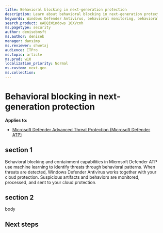 ```yaml
---
title: Behavioral blocking in next-generation protection
description: Learn about behavioral blocking in next-generation protection
keywords: Windows Defender Antivirus, behavioral monitoring, behavioral blocking, behavior
search.product: eADQiWindows 10XVcnh
ms.pagetype: security
author: denisebmsft
ms.author: deniseb
manager: dansimp
ms.reviewer: shwetaj
audience: ITPro 
ms.topic: article 
ms.prod: w10 
localization_priority: Normal
ms.custom: next-gen
ms.collection: 
---
```


# Behavioral blocking in next-generation protection

**Applies to:**

- [Microsoft Defender Advanced Threat Protection (Microsoft Defender ATP)](https://go.microsoft.com/fwlink/p/?linkid=2069559)

## section 1

Behavioral blocking and containment capabilities in Microsoft Defender ATP use machine learning to identify threats through behavioral patterns. When threats are detected, Windows Defender Antivirus works together with your cloud protection. Suspicious artifacts and behaviors are monitored, processed, and sent to your cloud protection. 

## section 2

body

## Next steps